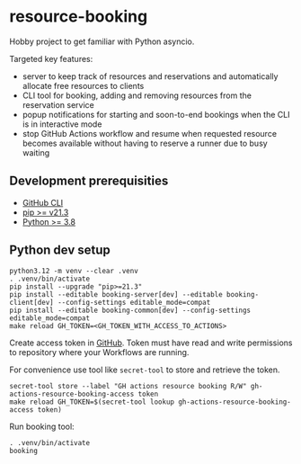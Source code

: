 # resource-booking

Hobby project to get familiar with Python asyncio.

Targeted key features:
 - server to keep track of resources and reservations and automatically allocate free resources to clients
 - CLI tool for booking, adding and removing resources from the reservation service
 - popup notifications for starting and soon-to-end bookings when the CLI is in interactive mode
 - stop GitHub Actions workflow and resume when requested resource becomes available without having to reserve a runner due to busy waiting

## Development prerequisities

 - [GitHub CLI](https://cli.github.com/)
 - [pip >= v21.3](https://pip.pypa.io/en/stable/installation/)
 - [Python >= 3.8](https://www.python.org/downloads/)

## Python dev setup

```console
python3.12 -m venv --clear .venv
. .venv/bin/activate
pip install --upgrade "pip>=21.3"
pip install --editable booking-server[dev] --editable booking-client[dev] --config-settings editable_mode=compat
pip install --editable booking-common[dev] --config-settings editable_mode=compat
make reload GH_TOKEN=<GH_TOKEN_WITH_ACCESS_TO_ACTIONS>
```

Create access token in [GitHub](https://docs.github.com/en/authentication/keeping-your-account-and-data-secure/managing-your-personal-access-tokens). Token must have read and write permissions to repository where your Workflows are running.

For convenience use tool like `secret-tool` to store and retrieve the token.
```
secret-tool store --label "GH actions resource booking R/W" gh-actions-resource-booking-access token
make reload GH_TOKEN=$(secret-tool lookup gh-actions-resource-booking-access token)
```

Run booking tool:
```console
. .venv/bin/activate
booking
```
